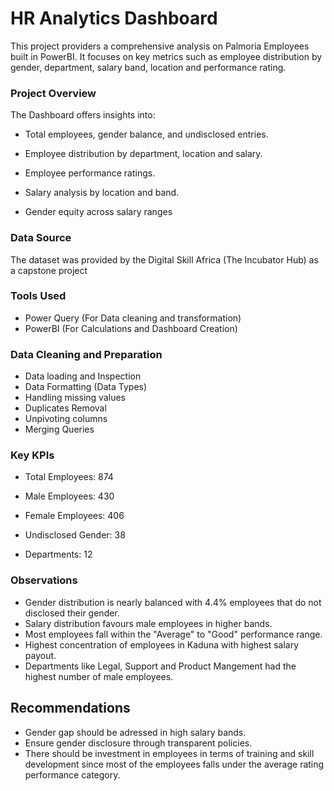 # HR Analytics Dashboard

 This project providers a comprehensive analysis on Palmoria Employees built in PowerBI. It focuses on key metrics such as employee distribution by gender, department, salary band, location and performance rating.

### Project Overview

The Dashboard offers insights into: 

- Total employees, gender balance, and undisclosed entries.

- Employee distribution by department, location and salary.

- Employee performance ratings.

- Salary analysis by location and band.

- Gender equity across salary ranges

### Data Source


The dataset was provided by the Digital Skill Africa (The Incubator Hub) as a capstone project

### Tools Used


- Power Query (For Data cleaning and transformation)
- PowerBI (For Calculations and Dashboard Creation)


### Data Cleaning and Preparation


- Data loading and Inspection
- Data Formatting (Data Types)
- Handling missing values
- Duplicates Removal
- Unpivoting columns
- Merging Queries

### Key KPIs


- Total Employees: 874

- Male Employees: 430

- Female Employees: 406

- Undisclosed Gender: 38

- Departments: 12


### Observations

- Gender distribution is nearly balanced with 4.4% employees that do not disclosed their gender.
- Salary distribution favours male employees in higher bands.
- Most employees fall within the "Average" to "Good" performance range.
- Highest concentration of employees in Kaduna with highest salary payout.
- Departments like Legal, Support and Product Mangement had the highest number of male employees.

## Recommendations

- Gender gap should be adressed in high salary bands.
- Ensure gender disclosure through transparent policies.
- There should be investment in employees in terms of training and skill development since most of the employees falls under the average rating performance category.




